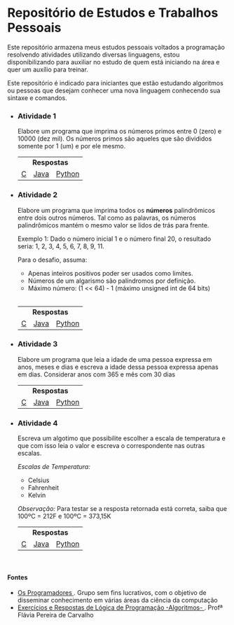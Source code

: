 # Repositório de Estudos e Trabalhos Pessoais
<p>
  Este repositório armazena meus estudos pessoais voltados a programação resolvendo atividades utilizando diversas linguagens, estou disponibilizando para auxiliar no estudo de quem está iniciando na área e quer um auxílio para treinar.
</p>

<p>
  Este repositório é indicado para iniciantes que estão estudando algoritmos ou pessoas que desejam conhecer uma nova linguagem conhecendo sua sintaxe e comandos.
</p>

<ul>
  
  <li>
    <h3> Atividade 1 </h3>
  </li>
  
  <p>
    Elabore um programa que imprima os números primos entre 0 (zero) e 10000 (dez mil). Os números primos são aqueles que são divididos somente por 1 (um) e por ele mesmo.
    <br>
    <table>
      <tablehead>
        <tr>
          <td colspan="3" align = "center">
            <strong>Respostas</strong>
          </td>
        </tr>
      </tablehead>
      <tablebody>
        <tr>
          <td>
            <a href="https://github.com/Josue10599/estudos-trabalhos/tree/master/c/atividade1"> C </a>
          </td>
          <td>
            <a href="https://github.com/Josue10599/estudos-trabalhos/tree/master/java/atividade1"> Java </a>
          </td>
          <td>
            <a href="https://github.com/Josue10599/estudos-trabalhos/tree/master/python/atividade1"> Python </a>
          </td>      
        </tr>
      </tablebody>
    </table>
  </p>
  
  <li>
    <h3>Atividade 2</h3>
  </li>

  <p>
    Elabore um programa que imprima todos os <strong>números</strong> palindrômicos entre dois outros números. Tal como as palavras, os números palindrômicos mantém o mesmo valor se lidos de trás para frente.
  </p>
  <p>
    Exemplo 1: Dado o número inicial 1 e o número final 20, o resultado seria: 1, 2, 3, 4, 5, 6, 7, 8, 9, 11.
  </p>
  <p>
    Para o desafio, assuma:
    <ul>
      <li>Apenas inteiros positivos poder ser usados como limites.</li>
      <li>Números de um algarismo são palíndromos por definição.</li>
      <li>Máximo número: (1 << 64) - 1 (máximo unsigned int de 64 bits)</li>
    </ul>
    <br>
    <table>
      <tablehead>
        <tr>
          <td colspan="3" align="center">
            <strong>Respostas</strong>
          </td>
        </tr>
      </tablehead>
      <tablebody>
        <tr>
          <td>
            <a href="https://github.com/Josue10599/estudos-trabalhos/tree/master/c/atividade2">
              C
            </a>
          </td>
          <td>
            <a href="https://github.com/Josue10599/estudos-trabalhos/tree/master/java/atividade2">
              Java
            </a>
          </td>
          <td>
            <a href="https://github.com/Josue10599/estudos-trabalhos/tree/master/python/atividade2">
              Python
            </a>
          </td>
        </tr>
      </tablebody>
    </table>
  </p>

  <li>
    <h3>Atividade 3</h3>
  </li>
  <p>
    Elabore um programa que leia a idade de uma pessoa expressa em anos, meses e dias e escreva a idade dessa pessoa expressa apenas em dias. Considerar anos com 365 e mês com 30 dias
    <br>
    <table>
      <tablehead>
        <tr>
          <td colspan="3" align="center">
            <strong>Respostas</strong>
        </tr>
      </tablehead>
      <tablebody>
        <tr>
          <td>
              <a href="https://github.com/Josue10599/estudos-trabalhos/tree/master/c/atividade3">
                C
              </a>
          </td>
          <td>
              <a href="https://github.com/Josue10599/estudos-trabalhos/tree/master/java/atividade3">
                Java
              </a>
          </td>
          <td>
            <a href="https://github.com/Josue10599/estudos-trabalhos/tree/master/python/atividade3">
              Python
            </a>
          </td>
        </tr>
      </tablebody>
    </table>
  </p>

  <li>
    <h3>Atividade 4</h3>
  </li>
  <p>
    Escreva um algotimo que possibilite escolher a escala de temperatura e que com isso leia o valor e escreva o correspondente nas outras escalas.
    <p>
      <i>Escalas de Temperatura:</i>
      <ul>
        <li>Celsius</li>
        <li>Fahrenheit</li>
        <li>Kelvin</li>
      </ul>
    </p>
    <em>Observação:</em> Para testar se a resposta retornada está correta, saiba que 100ºC = 212F e 100ºC = 373,15K
    <br>
    <table>
      <tablehead>
        <tr>
          <td colspan="3" align="center">
            <strong>Respostas</strong>
        </tr>
      </tablehead>
      <tablebody>
        <tr>
          <td>
              <a href="https://github.com/Josue10599/estudos-trabalhos/tree/master/c/atividade4">
                C
              </a>
          </td>
          <td>
              <a href="https://github.com/Josue10599/estudos-trabalhos/tree/master/java/atividade4">
                Java
              </a>
          </td>
          <td>
            <a href="https://github.com/Josue10599/estudos-trabalhos/tree/master/python/atividade4">
              Python
            </a>
          </td>
        </tr>
      </tablebody>
    </table>
  </p>
</ul>

<br>

<h4>Fontes</h4>

<ul>
  <li>
    <a href="https://osprogramadores.com/desafios/">
      Os Programadores 
    </a>. Grupo sem fins lucrativos, com o objetivo de disseminar conhecimento em várias áreas da ciência da computação
  </li>
  <li>
    <a href="https://fit.faccat.br/~fpereira/apostilas/exerc_resp_alg_mar2007.pdf">
      Exercícios e Respostas de Lógica de Programação -Algoritmos-
    </a>. Profª Flávia Pereira de Carvalho
  </li>
</ul>
